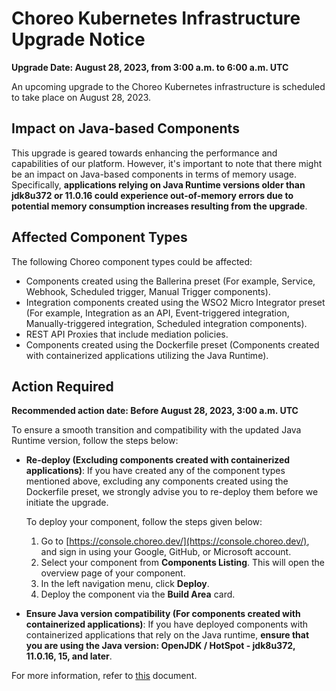 # Choreo Kubernetes Infrastructure Upgrade Notice

**Upgrade Date: August 28, 2023, from 3:00 a.m. to 6:00 a.m. UTC** 

An upcoming upgrade to the Choreo Kubernetes infrastructure is scheduled to take place on August 28, 2023.

## Impact on Java-based Components

This upgrade is geared towards enhancing the performance and capabilities of our platform. However, it's important to note that there might be an impact on Java-based components in terms of memory usage. Specifically, **applications relying on Java Runtime versions older than jdk8u372 or 11.0.16 could experience out-of-memory errors due to potential memory consumption increases resulting from the upgrade**.

## Affected Component Types

The following Choreo component types could be affected:

- Components created using the Ballerina preset (For example, Service, Webhook, Scheduled trigger, Manual Trigger components).
- Integration components created using the WSO2 Micro Integrator preset (For example, Integration as an API, Event-triggered integration, Manually-triggered integration, Scheduled integration components).
- REST API Proxies that include mediation policies.
- Components created using the Dockerfile preset (Components created with containerized applications utilizing the Java Runtime).


## Action Required

**Recommended action date: Before August 28, 2023, 3:00 a.m. UTC** 

To ensure a smooth transition and compatibility with the updated Java Runtime version, follow the steps below:

- **Re-deploy (Excluding components created with containerized applications)**:  If you have created any of the component types mentioned above, excluding any components created using the Dockerfile preset, we strongly advise you to re-deploy them before we initiate the upgrade. 

    To deploy your component, follow the steps given below:

    1. Go to [https://console.choreo.dev/](https://console.choreo.dev/), and sign in using your Google, GitHub, or Microsoft account.
    2. Select your component from **Components Listing**. This will open the overview page of your component.
    3. In the left navigation menu, click **Deploy**.
    4. Deploy the component via the  **Build Area** card.


- **Ensure Java version compatibility (For components created with containerized applications)**: If you have deployed components with containerized applications that rely on the Java runtime, **ensure that you are using the Java version: OpenJDK / HotSpot - jdk8u372, 11.0.16, 15, and later**. 

For more information, refer to [this](https://kubernetes.io/blog/2022/08/31/cgroupv2-ga-1-25/#migrate-to-cgroup-v2) document. 
